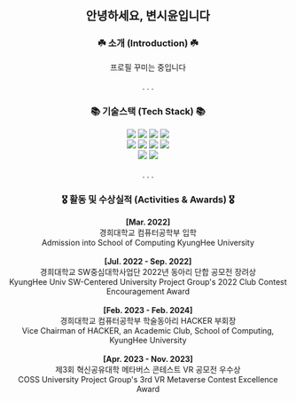 <h2 align="center"> 안녕하세요, 변시윤입니다 </h2>
<h3 align="center"> ☘️ 소개 (Introduction) ☘️</h2>
<div align="center">프로필 꾸미는 중입니다</div>
<br>
<div align="center">. . .</div>
<h3 align="center"> 📚 기술스택 (Tech Stack) 📚</h3>
<div align="center">
        <img src="https://img.shields.io/badge/Java-EF8607?style=flat-square&logo=Java&logoColor=white"/>
        <img src="https://img.shields.io/badge/Python-155F96?style=flat-square&logo=Python&logoColor=white"/>
        <img src="https://img.shields.io/badge/C++-0C3452?style=flat-square&logo=C%2B%2B&logoColor=white"/>
        <img src="https://img.shields.io/badge/Javascript-FDBD30?style=flat-square&logo=Javascript&logoColor=white"/>
        <br>
        <img src="https://img.shields.io/badge/SpringBoot-83B947?style=flat-square&logo=Springboot&logoColor=white"/>
        <img src="https://img.shields.io/badge/Flask-FEDF04?style=flat-square&logo=Flask&logoColor=white"/>
        <img src="https://img.shields.io/badge/React-19A3D4?style=flat-square&logo=React&logoColor=white"/>
        <img src="https://img.shields.io/badge/Mysql-3A667F?style=flat-square&logo=Mysql&logoColor=white"/>
        <br>
        <img src="https://img.shields.io/badge/Github-000000?style=flat-square&logo=Github&logoColor=white"/>
        <img src="https://img.shields.io/badge/Notion-555559?style=flat-square&logo=Notion&logoColor=white"/>
</div>
<br>
<div align="center">. . .</div>
<h3 align="center"> 🎖️ 활동 및 수상실적 (Activities & Awards) 🎖️ </h3>
<div align="center">
        <b>[Mar. 2022]</b><br>경희대학교 컴퓨터공학부 입학<br>Admission into School of Computing KyungHee University<br><br>
        <b>[Jul. 2022 - Sep. 2022]</b><br>경희대학교 SW중심대학사업단 2022년 동아리 단합 공모전 장려상<br>KyungHee Univ SW-Centered University Project Group's 2022 Club Contest Encouragement Award<br><br>
        <b>[Feb. 2023 - Feb. 2024]</b><br>경희대학교 컴퓨터공학부 학술동아리 HACKER 부회장<br>Vice Chairman of HACKER, an Academic Club, School of Computing, KyungHee University<br><br>
        <b>[Apr. 2023 - Nov. 2023]</b><br>제3회 혁신공유대학 메타버스 콘테스트 VR 공모전 우수상<br>COSS University Project Group's 3rd VR Metaverse Contest Excellence Award<br><br>
</div>

